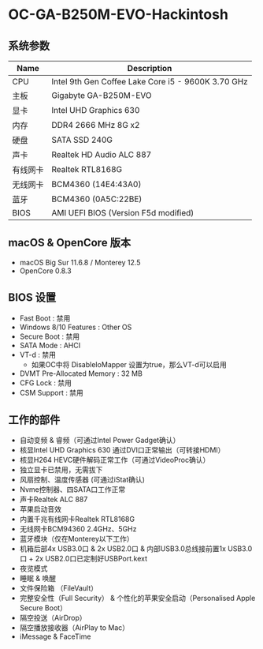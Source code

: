 # OC-GA-B250M-EVO-Hackintosh

## 系统参数
| Name | Description |
| - | - |
| CPU | Intel 9th Gen Coffee Lake Core i5 - 9600K 3.70 GHz |
| 主板 | Gigabyte GA-B250M-EVO |
| 显卡 | Intel UHD Graphics 630 |
| 内存 | DDR4 2666 MHz 8G x2 |
| 硬盘 | SATA SSD 240G |
| 声卡 | Realtek HD Audio ALC 887 |
| 有线网卡 | Realtek RTL8168G |
| 无线网卡 | BCM4360 (14E4:43A0)  |
| 蓝牙 | BCM4360 (0A5C:22BE) |
| BIOS | AMI UEFI BIOS (Version F5d modified) |

## macOS & OpenCore 版本
- macOS Big Sur 11.6.8 / Monterey 12.5
- OpenCore 0.8.3

## BIOS 设置
- Fast Boot : 禁用
- Windows 8/10 Features : Other OS
- Secure Boot : 禁用
- SATA Mode : AHCI
- VT-d : 禁用
  - 如果OC中将 DisableIoMapper 设置为true，那么VT-d可以启用
- DVMT Pre-Allocated Memory : 32 MB
- CFG Lock : 禁用
- CSM Support : 禁用

## 工作的部件
- 自动变频 & 睿频（可通过Intel Power Gadget确认）
- 核显Intel UHD Graphics 630 通过DVI口正常输出（可转接HDMI）
- 核显H264 HEVC硬件解码正常工作（可通过VideoProc确认）
- 独立显卡已禁用，无需拔下
- 风扇控制、温度传感器 (可通过iStat确认)
- Nvme控制器、四SATA口工作正常
- 声卡Realtek ALC 887
- 苹果启动音效
- 内置千兆有线网卡Realtek RTL8168G
- 无线网卡BCM94360 2.4GHz、5GHz
- 蓝牙模块（仅在Monterey以下工作）
- 机箱后部4x USB3.0口 & 2x USB2.0口 & 内部USB3.0总线接前置1x USB3.0口 + 2x USB2.0口已定制好USBPort.kext
- 夜览模式
- 睡眠 & 唤醒
- 文件保险箱 （FileVault）
- 完整安全性（Full Security） & 个性化的苹果安全启动（Personalised Apple Secure Boot）
- 隔空投送（AirDrop）
- 隔空播放接收器（AirPlay to Mac）
- iMessage & FaceTime
